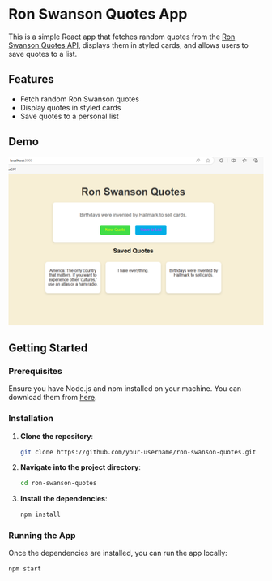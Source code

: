 # Ron Swanson Quotes App

This is a simple React app that fetches random quotes from the [Ron Swanson Quotes API](https://ron-swanson-quotes.herokuapp.com/v2/quotes), displays them in styled cards, and allows users to save quotes to a list.

## Features
- Fetch random Ron Swanson quotes
- Display quotes in styled cards
- Save quotes to a personal list

## Demo
![App Screenshot](public/Screenshot.png)<!-- You can add a screenshot of your app -->

## Getting Started

### Prerequisites
Ensure you have Node.js and npm installed on your machine. You can download them from [here](https://nodejs.org/).

### Installation
1. **Clone the repository**:
    ```bash
    git clone https://github.com/your-username/ron-swanson-quotes.git
    ```

2. **Navigate into the project directory**:
    ```bash
    cd ron-swanson-quotes
    ```

3. **Install the dependencies**:
    ```bash
    npm install
    ```

### Running the App
Once the dependencies are installed, you can run the app locally:

```bash
npm start
